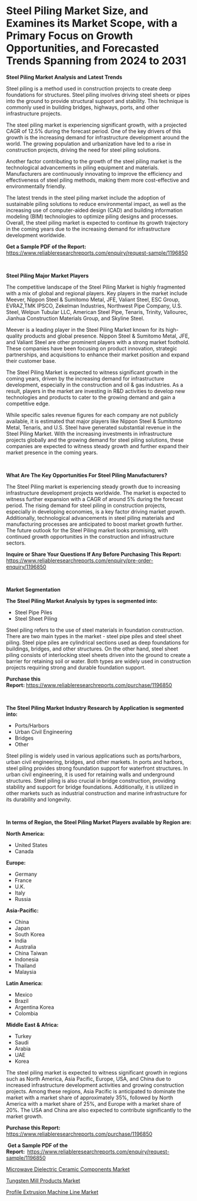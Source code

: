 <p><h1>Steel Piling Market Size, and Examines its Market Scope, with a Primary Focus on Growth Opportunities, and Forecasted Trends Spanning from 2024 to 2031</h1></p><p><strong>Steel Piling Market Analysis and Latest Trends</strong></p>
<p><p>Steel piling is a method used in construction projects to create deep foundations for structures. Steel piling involves driving steel sheets or pipes into the ground to provide structural support and stability. This technique is commonly used in building bridges, highways, ports, and other infrastructure projects.</p><p>The steel piling market is experiencing significant growth, with a projected CAGR of 12.5% during the forecast period. One of the key drivers of this growth is the increasing demand for infrastructure development around the world. The growing population and urbanization have led to a rise in construction projects, driving the need for steel piling solutions.</p><p>Another factor contributing to the growth of the steel piling market is the technological advancements in piling equipment and materials. Manufacturers are continuously innovating to improve the efficiency and effectiveness of steel piling methods, making them more cost-effective and environmentally friendly.</p><p>The latest trends in the steel piling market include the adoption of sustainable piling solutions to reduce environmental impact, as well as the increasing use of computer-aided design (CAD) and building information modeling (BIM) technologies to optimize piling designs and processes. Overall, the steel piling market is expected to continue its growth trajectory in the coming years due to the increasing demand for infrastructure development worldwide.</p></p>
<p><strong>Get a Sample PDF of the Report:&nbsp;</strong> <a href="https://www.reliableresearchreports.com/enquiry/request-sample/1196850">https://www.reliableresearchreports.com/enquiry/request-sample/1196850</a></p>
<p>&nbsp;</p>
<p><strong>Steel Piling Major Market Players</strong></p>
<p><p>The competitive landscape of the Steel Piling Market is highly fragmented with a mix of global and regional players. Key players in the market include Meever, Nippon Steel & Sumitomo Metal, JFE, Valiant Steel, ESC Group, EVRAZ,TMK IPSCO, Zekelman Industries, Northwest Pipe Company, U.S. Steel, Welpun Tubular LLC, American Steel Pipe, Tenaris, Trinity, Vallourec, Jianhua Construction Materials Group, and Skyline Steel.</p><p>Meever is a leading player in the Steel Piling Market known for its high-quality products and global presence. Nippon Steel & Sumitomo Metal, JFE, and Valiant Steel are other prominent players with a strong market foothold. These companies have been focusing on product innovation, strategic partnerships, and acquisitions to enhance their market position and expand their customer base. </p><p>The Steel Piling Market is expected to witness significant growth in the coming years, driven by the increasing demand for infrastructure development, especially in the construction and oil & gas industries. As a result, players in the market are investing in R&D activities to develop new technologies and products to cater to the growing demand and gain a competitive edge.</p><p>While specific sales revenue figures for each company are not publicly available, it is estimated that major players like Nippon Steel & Sumitomo Metal, Tenaris, and U.S. Steel have generated substantial revenue in the Steel Piling Market. With the increasing investments in infrastructure projects globally and the growing demand for steel piling solutions, these companies are expected to witness steady growth and further expand their market presence in the coming years.</p></p>
<p>&nbsp;</p>
<p><strong>What Are The Key Opportunities For Steel Piling Manufacturers?</strong></p>
<p><p>The Steel Piling market is experiencing steady growth due to increasing infrastructure development projects worldwide. The market is expected to witness further expansion with a CAGR of around 5% during the forecast period. The rising demand for steel piling in construction projects, especially in developing economies, is a key factor driving market growth. Additionally, technological advancements in steel piling materials and manufacturing processes are anticipated to boost market growth further. The future outlook for the Steel Piling market looks promising, with continued growth opportunities in the construction and infrastructure sectors.</p></p>
<p><strong>Inquire or Share Your Questions If Any Before Purchasing This Report:</strong> <a href="https://www.reliableresearchreports.com/enquiry/pre-order-enquiry/1196850">https://www.reliableresearchreports.com/enquiry/pre-order-enquiry/1196850</a></p>
<p>&nbsp;</p>
<p><strong>Market Segmentation</strong></p>
<p><strong>The Steel Piling Market Analysis by types is segmented into:</strong></p>
<p><ul><li>Steel Pipe Piles</li><li>Steel Sheet Piling</li></ul></p>
<p><p>Steel piling refers to the use of steel materials in foundation construction. There are two main types in the market - steel pipe piles and steel sheet piling. Steel pipe piles are cylindrical sections used as deep foundations for buildings, bridges, and other structures. On the other hand, steel sheet piling consists of interlocking steel sheets driven into the ground to create a barrier for retaining soil or water. Both types are widely used in construction projects requiring strong and durable foundation support.</p></p>
<p><strong>Purchase this Report:&nbsp;</strong><a href="https://www.reliableresearchreports.com/purchase/1196850">https://www.reliableresearchreports.com/purchase/1196850</a></p>
<p>&nbsp;</p>
<p><strong>The Steel Piling Market Industry Research by Application is segmented into:</strong></p>
<p><ul><li>Ports/Harbors</li><li>Urban Civil Engineering</li><li>Bridges</li><li>Other</li></ul></p>
<p><p>Steel piling is widely used in various applications such as ports/harbors, urban civil engineering, bridges, and other markets. In ports and harbors, steel piling provides strong foundation support for waterfront structures. In urban civil engineering, it is used for retaining walls and underground structures. Steel piling is also crucial in bridge construction, providing stability and support for bridge foundations. Additionally, it is utilized in other markets such as industrial construction and marine infrastructure for its durability and longevity.</p></p>
<p>&nbsp;</p>
<p><strong>In terms of Region, the Steel Piling Market Players available by Region are:</strong></p>
<p>
    <p> <strong> North America: </strong>
        <ul>
            <li>United States</li>
            <li>Canada</li>
        </ul>
        </p> 
    <p> <strong> Europe: </strong>
        <ul>
            <li>Germany</li>
            <li>France</li>
            <li>U.K.</li>
            <li>Italy</li>
            <li>Russia</li>
        </ul>
        </p> 
    <p> <strong> Asia-Pacific: </strong>
        <ul>
            <li>China</li>
            <li>Japan</li>
            <li>South Korea</li>
            <li>India</li>
            <li>Australia</li>
            <li>China Taiwan</li>
            <li>Indonesia</li>
            <li>Thailand</li>
            <li>Malaysia</li>
        </ul>
        </p> 
    <p> <strong> Latin America: </strong>
        <ul>
            <li>Mexico</li>
            <li>Brazil</li>
            <li>Argentina Korea</li>
            <li>Colombia</li>
        </ul>
        </p> 
    <p> <strong> Middle East & Africa: </strong>
        <ul>
            <li>Turkey</li>
            <li>Saudi</li>
            <li>Arabia</li>
            <li>UAE</li>
            <li>Korea</li>
        </ul>
    </p>
    </p>
<p><p>The steel piling market is expected to witness significant growth in regions such as North America, Asia Pacific, Europe, USA, and China due to increased infrastructure development activities and growing construction projects. Among these regions, Asia Pacific is anticipated to dominate the market with a market share of approximately 35%, followed by North America with a market share of 25%, and Europe with a market share of 20%. The USA and China are also expected to contribute significantly to the market growth.</p></p>
<p><strong>Purchase this Report: </strong><a href="https://www.reliableresearchreports.com/purchase/1196850">https://www.reliableresearchreports.com/purchase/1196850</a></p>
<p>&nbsp;<strong>Get a Sample PDF of the Report:&nbsp;&nbsp;</strong><a href="https://www.reliableresearchreports.com/enquiry/request-sample/1196850">https://www.reliableresearchreports.com/enquiry/request-sample/1196850</a></p>
<p><strong></strong></p>
<p><p><a href="https://view.publitas.com/reportprime-1/microwave-dielectric-ceramic-components-market-furnish-information-about-market-size-market-share-market-dynamics-and-projections-spanning-from-2024-to-2031/">Microwave Dielectric Ceramic Components Market</a></p><p><a href="https://view.publitas.com/reportprime-1/insights-into-tungsten-mill-products-market-size-analysing-market-share-trends-and-growth-from-2024-to-2031/">Tungsten Mill Products Market</a></p><p><a href="https://view.publitas.com/reportprime-1/profile-extrusion-machine-line-market-size-and-growth-market-segmentation-regional-and-country-breakdowns-and-market-trends-for-period-from-2024-2031/">Profile Extrusion Machine Line Market</a></p></p>